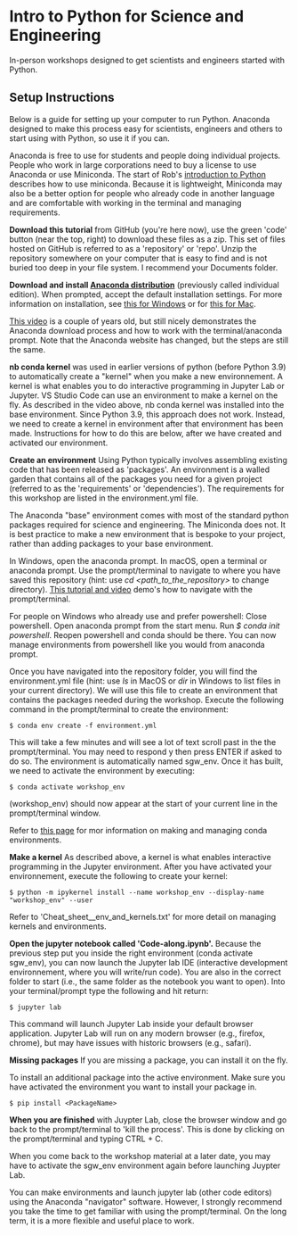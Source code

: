 # Intro to Python for Science and Engineering

In-person workshops designed to get scientists and engineers started with Python. 


## Setup Instructions

Below is a guide for setting up your computer to run Python. Anaconda designed to make this process easy for scientists, engineers and others to start using with Python, so use it if you can. 

Anaconda is free to use for students and people doing individual projects. People who work in large corporations need to buy a license to use Anaconda or use Miniconda. The start of Rob's [introduction to Python](https://www.youtube.com/watch?v=wF9ZlPOCwIc&t=193s) describes how to use miniconda. Because it is lightweight, Miniconda may also be a better option for people who already code in another language and are comfortable with working in the terminal and managing requirements.

__Download this tutorial__ from GitHub (you're here now), use the green 'code' button (near the top, right) to download these files as a zip. This set of files hosted on GitHub is referred to as a 'repository' or 'repo'. Unzip the repository somewhere on your computer that is easy to find and is not buried too deep in your file system. I recommend your Documents folder.

__Download and install [Anaconda distribution](https://www.anaconda.com/products/distribution)__ (previously called individual edition). When prompted, accept the default installation settings. For more information on installation, see [this for Windows](https://docs.anaconda.com/anaconda/install/windows/) or for [this for Mac](https://docs.anaconda.com/anaconda/install/mac-os/).

[This video](https://www.youtube.com/watch?v=FdatS_NKVrM) is a couple of years old, but still nicely demonstrates the Anaconda download process and how to work with the terminal/anaconda prompt. Note that the Anaconda website has changed, but the steps are still the same.

__nb conda kernel__ was used in earlier versions of python (before Python 3.9) to automatically create a "kernel" when you make a new environnement. A kernel is what enables you to do interactive programming in Jupyter Lab or Jupyter. VS Studio Code can use an environment to make a kernel on the fly. As described in the video above, nb conda kernel was installed into the base environment. Since Python 3.9, this approach does not work. Instead, we need to create a kernel in environment after that environment has been made. Instructions for how to do this are below, after we have created and activated our environment. 

__Create an environment__ Using Python typically involves assembling existing code that has been released as 'packages'. An environment is a walled garden that contains all of the packages you need for a given project (referred to as the 'requirements' or 'dependencies'). The requirements for this workshop are listed in the environment.yml file. 

The Anaconda "base" environment comes with most of the standard python packages required for science and engineering. The Miniconda does not. It is best practice to make a new environment that is bespoke to your project, rather than adding packages to your base environment. 

In Windows, open the anaconda prompt. In macOS, open a terminal or anaconda prompt. Use the prompt/terminal to navigate to where you have saved this repository (hint: use _cd \<path_to_the_repository\>_ to change directory). [This tutorial and video](https://medium.com/geekculture/basic-bash-commands-c54933183c89) demo's how to navigate with the prompt/terminal.

For people on Windows who already use and prefer powershell: Close powershell. Open anaconda prompt from the start menu. Run _$ conda init powershell_. Reopen powershell and conda should be there. You can now manage environments from powershell like you would from anaconda prompt. 
 
Once you have navigated into the repository folder, you will find the environment.yml file (hint: use _ls_ in MacOS or _dir_ in Windows to list files in your current directory). We will use this file to create an environment that contains the packages needed during the workshop. Execute the following command in the prompt/terminal to create the environment:
 
    $ conda env create -f environment.yml
 
This will take a few minutes and will see a lot of text scroll past in the the prompt/terminal. You may need to respond y then press ENTER if asked to do so. The environment is automatically named sgw_env. Once it has built, we need to activate the environment by executing:
 
    $ conda activate workshop_env
 
\(workshop_env\) should now appear at the start of your current line in the prompt/terminal window.

Refer to [this page](https://conda.io/projects/conda/en/latest/user-guide/tasks/manage-environments.html) for mor information on making and managing conda environments.

__Make a kernel__ As described above, a kernel is what enables interactive programming in the Jupyter environment. After you have activated your environnement, execute the following to create your kernel:

    $ python -m ipykernel install --name workshop_env --display-name "workshop_env" --user

Refer to 'Cheat_sheet__env_and_kernels.txt' for more detail on managing kernels and environments. 

__Open the jupyter notebook called 'Code-along.ipynb'.__ Because the previous step put you inside the right environment (conda activate sgw_env), you can now launch the Jupyter lab IDE (interactive development environnement, where you will write/run code). You are also in the correct folder to start (i.e., the same folder as the notebook you want to open). Into your terminal/prompt type the following and hit return:

    $ jupyter lab
 
This command will launch Jupyter Lab inside your default browser application. Jupyter Lab will run on any modern browser (e.g., firefox, chrome), but may have issues with historic browsers (e.g., safari).

__Missing packages__ If you are missing a package, you can install it on the fly.

To install an additional package into the active environment. Make sure you have activated the environment you want to install your package in.

    $ pip install <PackageName>

__When you are finished__ with Juypter Lab, close the browser window and go back to the prompt/terminal to 'kill the process'. This is done by clicking on the prompt/terminal and typing CTRL + C.

When you come back to the workshop material at a later date, you may have to activate the sgw_env environment again before launching Juypter Lab. 

You can make environments and launch jupyter lab (other code editors) using the Anaconda "navigator" software. However, I strongly recommend you take the time to get familiar with using the prompt/terminal. On the long term, it is a more flexible and useful place to work. 